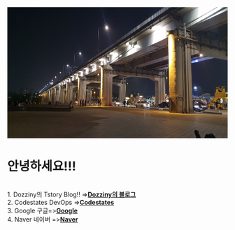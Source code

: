 <!DOCTYPE html>
<html lang="en">
<head>
    <meta charset="UTF-8">
    <meta http-equiv="X-UA-Compatible" content="IE=edge">
    <meta name="viewport" content="width=device-width, initial-scale=1.0">
    <title>Dozziny's Blog</title>
    <img src="./_img/bridge.jpg"height="300"width="885">
</head>
<body>
    <H1>안녕하세요!!!</H1>
    <p>
    <br>1. Dozziny의 Tstory Blog!! =&gt;<a href="https://dozziny.tistory.com/"target=_balnk><b>Dozziny의 블로그</b></a>
    <br>2. Codestates DevOps =&gt;<a href="https://urclass.codestates.com/courses/active"target=_blank><b>Codestates</b></a>
    <br>3. Google 구글=&gt;<a href="https://Google.com"target=_blank><b>Google</b></a>
    <br>4. Naver 네이버 =&gt;<a href="https://naver.com"target=_blank><b>Naver</b></a>
    <br>
    <br>
    <br>
</body>
</html>
